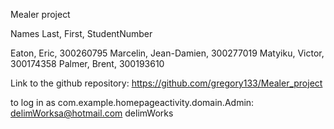 Mealer project

Names
Last, 	  First, 	StudentNumber

Eaton,	  Eric, 	300260795
Marcelin, Jean-Damien, 	300277019
Matyiku,  Victor, 	300174358
Palmer,   Brent, 	300193610


Link to the github repository:
https://github.com/gregory133/Mealer_project


to log in as com.example.homepageactivity.domain.Admin:
delimWorksa@hotmail.com
delimWorks